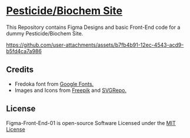 # [Pesticide/Biochem Site](https://praashoo7.github.io/Figma-Front-End-01/)

This Repository contains Figma Designs and basic Front-End code for a dummy Pesticide/Biochem Site.<br>

https://github.com/user-attachments/assets/b7fb4b91-12ec-4543-acd9-b5fd4ca7a986


## Credits

  - Fredoka font from [Google Fonts.](https://fonts.google.com/specimen/Fredoka?preview.text=At%20the%20first%20page%20choose%20a%20card%20in%20your%20mind.&query=Fredoka&stroke=Sans+Serif)
  - Images and Icons from [Freepik](https://www.freepik.com/) and [SVGRepo.](https://www.svgrepo.com/)


## License

Figma-Front-End-01 is open-source Software Licensed under the [MIT License](https://github.com/Praashoo7/Figma-Front-End-01/blob/main/LICENSE)
